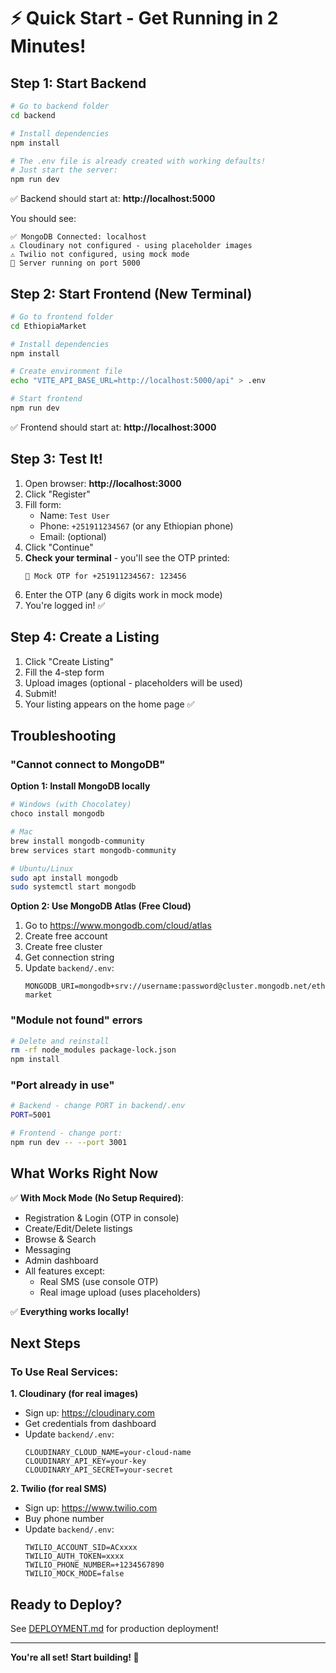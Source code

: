 # ⚡ Quick Start - Get Running in 2 Minutes!

## Step 1: Start Backend

```bash
# Go to backend folder
cd backend

# Install dependencies
npm install

# The .env file is already created with working defaults!
# Just start the server:
npm run dev
```

✅ Backend should start at: **http://localhost:5000**

You should see:
```
✅ MongoDB Connected: localhost
⚠️ Cloudinary not configured - using placeholder images
⚠️ Twilio not configured, using mock mode
🚀 Server running on port 5000
```

## Step 2: Start Frontend (New Terminal)

```bash
# Go to frontend folder
cd EthiopiaMarket

# Install dependencies
npm install

# Create environment file
echo "VITE_API_BASE_URL=http://localhost:5000/api" > .env

# Start frontend
npm run dev
```

✅ Frontend should start at: **http://localhost:3000**

## Step 3: Test It!

1. Open browser: **http://localhost:3000**
2. Click "Register"
3. Fill form:
   - Name: `Test User`
   - Phone: `+251911234567` (or any Ethiopian phone)
   - Email: (optional)
4. Click "Continue"
5. **Check your terminal** - you'll see the OTP printed:
   ```
   📱 Mock OTP for +251911234567: 123456
   ```
6. Enter the OTP (any 6 digits work in mock mode)
7. You're logged in! ✅

## Step 4: Create a Listing

1. Click "Create Listing"
2. Fill the 4-step form
3. Upload images (optional - placeholders will be used)
4. Submit!
5. Your listing appears on the home page ✅

## Troubleshooting

### "Cannot connect to MongoDB"

**Option 1: Install MongoDB locally**
```bash
# Windows (with Chocolatey)
choco install mongodb

# Mac
brew install mongodb-community
brew services start mongodb-community

# Ubuntu/Linux
sudo apt install mongodb
sudo systemctl start mongodb
```

**Option 2: Use MongoDB Atlas (Free Cloud)**
1. Go to https://www.mongodb.com/cloud/atlas
2. Create free account
3. Create free cluster
4. Get connection string
5. Update `backend/.env`:
   ```env
   MONGODB_URI=mongodb+srv://username:password@cluster.mongodb.net/ethiopia-market
   ```

### "Module not found" errors

```bash
# Delete and reinstall
rm -rf node_modules package-lock.json
npm install
```

### "Port already in use"

```bash
# Backend - change PORT in backend/.env
PORT=5001

# Frontend - change port:
npm run dev -- --port 3001
```

## What Works Right Now

✅ **With Mock Mode (No Setup Required)**:
- Registration & Login (OTP in console)
- Create/Edit/Delete listings
- Browse & Search
- Messaging
- Admin dashboard
- All features except:
  - Real SMS (use console OTP)
  - Real image upload (uses placeholders)

✅ **Everything works locally!**

## Next Steps

### To Use Real Services:

**1. Cloudinary (for real images)**
- Sign up: https://cloudinary.com
- Get credentials from dashboard
- Update `backend/.env`:
  ```env
  CLOUDINARY_CLOUD_NAME=your-cloud-name
  CLOUDINARY_API_KEY=your-key
  CLOUDINARY_API_SECRET=your-secret
  ```

**2. Twilio (for real SMS)**
- Sign up: https://www.twilio.com
- Buy phone number
- Update `backend/.env`:
  ```env
  TWILIO_ACCOUNT_SID=ACxxxx
  TWILIO_AUTH_TOKEN=xxxx
  TWILIO_PHONE_NUMBER=+1234567890
  TWILIO_MOCK_MODE=false
  ```

## Ready to Deploy?

See [DEPLOYMENT.md](./DEPLOYMENT.md) for production deployment!

---

**You're all set! Start building! 🚀**

